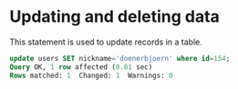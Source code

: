 # Updating and deleting data
This statement is used to update records in a table.
```sql
update users SET nickname='doenerbjoern' where id=154;
Query OK, 1 row affected (0.01 sec)
Rows matched: 1  Changed: 1  Warnings: 0
```
